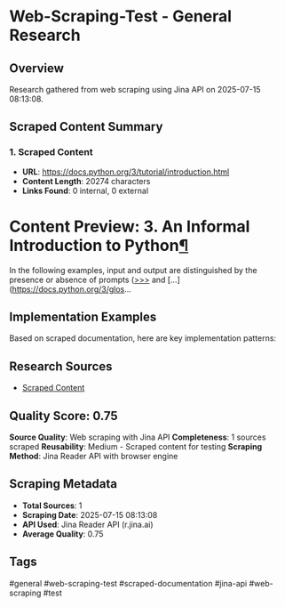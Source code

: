 # Web-Scraping-Test - General Research

## Overview
Research gathered from web scraping using Jina API on 2025-07-15 08:13:08.

## Scraped Content Summary

### 1. Scraped Content
- **URL**: https://docs.python.org/3/tutorial/introduction.html
- **Content Length**: 20274 characters
- **Links Found**: 0 internal, 0 external

**Content Preview**:
3. An Informal Introduction to Python[¶](https://docs.python.org/3/tutorial/introduction.html#an-informal-introduction-to-python "Link to this heading")
========================================================================================================================================================

In the following examples, input and output are distinguished by the presence or absence of prompts ([>>>](https://docs.python.org/3/glossary.html#term-0) and […](https://docs.python.org/3/glos...

## Implementation Examples
Based on scraped documentation, here are key implementation patterns:


## Research Sources
- [Scraped Content](https://docs.python.org/3/tutorial/introduction.html)

## Quality Score: 0.75
**Source Quality**: Web scraping with Jina API
**Completeness**: 1 sources scraped
**Reusability**: Medium - Scraped content for testing
**Scraping Method**: Jina Reader API with browser engine

## Scraping Metadata
- **Total Sources**: 1
- **Scraping Date**: 2025-07-15 08:13:08
- **API Used**: Jina Reader API (r.jina.ai)
- **Average Quality**: 0.75

## Tags
#general #web-scraping-test #scraped-documentation #jina-api #web-scraping #test
